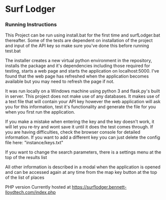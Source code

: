 <h1>Surf Lodger </h1>

<h3>Running Instructions</h3>

<p>This Project can be run using install.bat for the first time and surfLodger.bat thereafter. Some of the tests 
are dependent on installation of the project and input of the API key so make sure you've done this before running
test.bat</p>

<p>The installer creates a new virtual python environment in the repository, installs the package and it's dependencies
 including those required for testing, starts a web page and starts the application on localhost:5000. I've found that
 the web page has refreshed when the application becomes available but you may need to refresh the page if not.</p>

<p>It was run locally on a Windows machine using python 3 and flask.py's built in server. This project does not make use
of any databases. It makes use of a text file that will contain your API key however the web application will ask you
for this information, test it's functionality and generate the file for you when you first run the application.</p>

<p>If you make a mistake when entering the key and the key doesn't work, it will let you re-try and wont save it 
until it does the test comes through. If you are having difficulties, check the browser console for detailed information.
If you want to add a different key you can just delete the config file here: "instance/keys.txt"</p>

<p>If you want to change the search parameters, there is a settings menu at the top of the results list</p>

<p>All other information is described in a modal when the application is opened and can be accessed again 
at any time from the map key button at the top of the list of places</p>

<p> PHP version Currently hosted at <a href="https://surflodger.bennett-lloydtech.com/index.php">https://surflodger.bennett-lloydtech.com/index.php</a></p>
